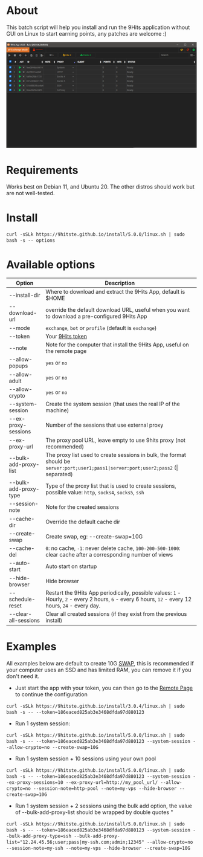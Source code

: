 # About
This batch script will help you install and run the 9Hits application without GUI on Linux to start earning points, any patches are welcome :)

![9Hits App](/5.0.0/9hits-app-v5.png)

# Requirements
Works best on Debian 11, and Ubuntu 20. The other distros should work but are not well-tested.
# Install
```
curl -sSLk https://9hitste.github.io/install/5.0.0/linux.sh | sudo bash -s -- options
```

# Available options
| Option | Description |
| --- | --- |
| --install-dir | Where to download and extract the 9Hits App, default is $HOME |
| --download-url | override the default download URL, useful when you want to download a pre-configured 9Hits App|
| --mode | `exchange`, `bot` or `profile` (default is `exchange`) |
| --token | Your [9Hits token](https://panel.9hits.com/user/profile) |
| --note | Note for the computer that install the 9Hits App, useful on the remote page |
| --allow-popups | `yes` or `no` |
| --allow-adult | `yes` or `no` |
| --allow-crypto | `yes` or `no` |
| --system-session | Create the system session (that uses the real IP of the machine) |
| --ex-proxy-sessions | Number of the sessions that use external proxy |
| --ex-proxy-url | The proxy pool URL, leave empty to use 9hits proxy (not recommended) |
| --bulk-add-proxy-list | The proxy list used to create sessions in bulk, the format should be `server:port;user1;pass1\|server:port;user2;pass2` (\| separated) |
| --bulk-add-proxy-type | Type of the proxy list that is used to create sessions, possible value: `http`, `socks4`, `socks5`, `ssh`  |
| --session-note | Note for the created sessions |
| --cache-dir | Override the default cache dir |
| --create-swap | Create swap, eg: --create-swap=10G |
| --cache-del | `0`: no cache, `-1`: never delete cache, `100-200-500-1000`: clear cache after a corresponding number of views |
| --auto-start | Auto start on startup |
| --hide-browser | Hide browser |
| --schedule-reset | Restart the 9Hits App periodically, possible values: `1` - Hourly, `2` - every 2 hours, `6` - every 6 hours, `12` - every 12 hours, `24` - every day. |
| --clear-all-sessions | Clear all created sessions (if they exist from the previous install) |
# Examples
All examples below are default to create 10G [SWAP](https://opensource.com/article/18/9/swap-space-linux-systems), this is recommended if your computer uses an SSD and has limited RAM, you can remove it if you don't need it.
- Just start the app with your token, you can then go to the [Remote Page](https://panel.9hits.com/app/remote) to continue the configuration
```
curl -sSLk https://9hitste.github.io/install/3.0.4/linux.sh | sudo bash -s -- --token=186eaced825ab3e3468dfda97d880123
```

- Run 1 system session:
```
curl -sSLk https://9hitste.github.io/install/5.0.0/linux.sh | sudo bash -s -- --token=186eaced825ab3e3468dfda97d880123 --system-session --allow-crypto=no --create-swap=10G
```

- Run 1 system session + 10 sessions using your own pool
```
curl -sSLk https://9hitste.github.io/install/5.0.0/linux.sh | sudo bash -s -- --token=186eaced825ab3e3468dfda97d880123 --system-session --ex-proxy-sessions=10 --ex-proxy-url=http://my_pool_url/ --allow-crypto=no --session-note=http-pool --note=my-vps --hide-browser --create-swap=10G
```

- Run 1 system session + 2 sessions using the bulk add option, the value of --bulk-add-proxy-list should be wrapped by double quotes "
```
curl -sSLk https://9hitste.github.io/install/5.0.0/linux.sh | sudo bash -s -- --token=186eaced825ab3e3468dfda97d880123 --system-session --bulk-add-proxy-type=ssh --bulk-add-proxy-list="12.24.45.56;user;pass|my-ssh.com;admin;12345" --allow-crypto=no --session-note=my-ssh --note=my-vps --hide-browser --create-swap=10G
```
